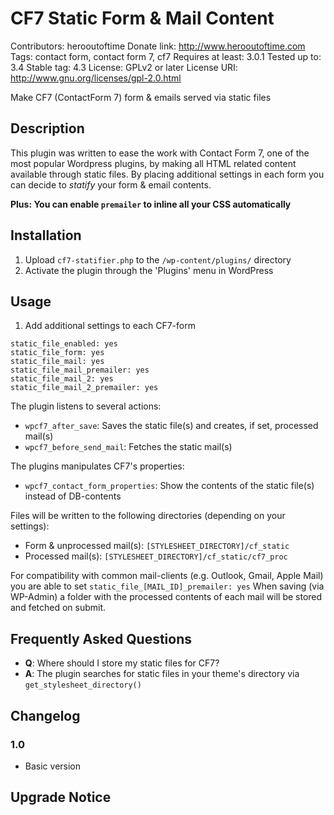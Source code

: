 # CF7 Static Form & Mail Content
Contributors: herooutoftime
Donate link: http://www.herooutoftime.com
Tags: contact form, contact form 7, cf7
Requires at least: 3.0.1
Tested up to: 3.4
Stable tag: 4.3
License: GPLv2 or later
License URI: http://www.gnu.org/licenses/gpl-2.0.html

Make CF7 (ContactForm 7) form & emails served via static files

## Description

This plugin was written to ease the work with Contact Form 7, one of the most popular Wordpress plugins,
by making all HTML related content available through static files. By placing additional settings in each
form you can decide to *statify* your form & email contents.

**Plus: You can enable `premailer` to inline all your CSS automatically**

## Installation

1. Upload `cf7-statifier.php` to the `/wp-content/plugins/` directory
1. Activate the plugin through the 'Plugins' menu in WordPress

## Usage

1. Add additional settings to each CF7-form

```
static_file_enabled: yes
static_file_form: yes
static_file_mail: yes
static_file_mail_premailer: yes
static_file_mail_2: yes
static_file_mail_2_premailer: yes
```

The plugin listens to several actions:
* `wpcf7_after_save`: Saves the static file(s) and creates, if set, processed mail(s)
* `wpcf7_before_send_mail`: Fetches the static mail(s)

The plugins manipulates CF7's properties:
* `wpcf7_contact_form_properties`: Show the contents of the static file(s) instead of DB-contents

Files will be written to the following directories (depending on your settings):
* Form & unprocessed mail(s): `[STYLESHEET_DIRECTORY]/cf_static`
* Processed mail(s): `[STYLESHEET_DIRECTORY]/cf_static/cf7_proc`

For compatibility with common mail-clients (e.g. Outlook, Gmail, Apple Mail) you are able to set `static_file_[MAIL_ID]_premailer: yes`
When saving (via WP-Admin) a folder with the processed contents of each mail will be stored and fetched on submit.

## Frequently Asked Questions

* **Q**: Where should I store my static files for CF7?
* **A**: The plugin searches for static files in your theme's directory via `get_stylesheet_directory()`


## Changelog

### 1.0
* Basic version

## Upgrade Notice
